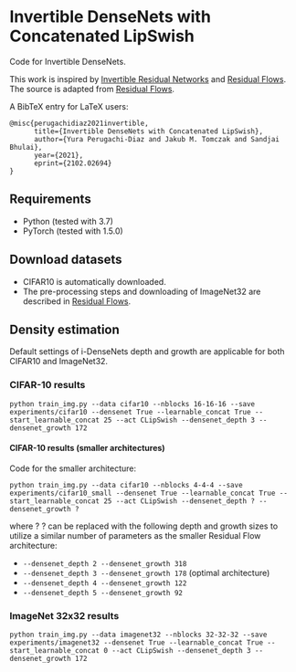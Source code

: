 # Invertible DenseNets with Concatenated LipSwish

Code for Invertible DenseNets. 

This work is inspired by [Invertible Residual Networks](https://arxiv.org/abs/1811.00995) and [Residual Flows](https://arxiv.org/abs/1906.02735). The source is adapted from [Residual Flows](https://github.com/rtqichen/residual-flows).

A BibTeX entry for LaTeX users:
```
@misc{perugachidiaz2021invertible,
      title={Invertible DenseNets with Concatenated LipSwish}, 
      author={Yura Perugachi-Diaz and Jakub M. Tomczak and Sandjai Bhulai},
      year={2021},
      eprint={2102.02694}
}
```

## Requirements
* Python (tested with 3.7)
* PyTorch (tested with 1.5.0)

## Download datasets
* CIFAR10 is automatically downloaded. 
* The pre-processing steps and downloading of ImageNet32 are described in [Residual Flows](https://github.com/rtqichen/residual-flows).

## Density estimation
Default settings of i-DenseNets depth and growth are applicable for both CIFAR10 and ImageNet32.

### CIFAR-10 results
```
python train_img.py --data cifar10 --nblocks 16-16-16 --save experiments/cifar10 --densenet True --learnable_concat True --start_learnable_concat 25 --act CLipSwish --densenet_depth 3 --densenet_growth 172
```

#### CIFAR-10 results (smaller architectures)
Code for the smaller architecture:
```
python train_img.py --data cifar10 --nblocks 4-4-4 --save experiments/cifar10_small --densenet True --learnable_concat True --start_learnable_concat 25 --act CLipSwish --densenet_depth ? --densenet_growth ?
```
where ? ? can be replaced with the following depth and growth sizes to utilize a similar number of parameters as the smaller Residual Flow architecture:

* `--densenet_depth 2 --densenet_growth 318`
* `--densenet_depth 3 --densenet_growth 178` (optimal architecture)
* `--densenet_depth 4 --densenet_growth 122`
* `--densenet_depth 5 --densenet_growth 92`

### ImageNet 32x32 results
```
python train_img.py --data imagenet32 --nblocks 32-32-32 --save experiments/imagenet32 --densenet True --learnable_concat True --start_learnable_concat 0 --act CLipSwish --densenet_depth 3 --densenet_growth 172
```
